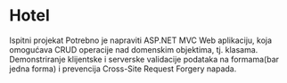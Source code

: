 # Hotel
Ispitni projekat
Potrebno je napraviti ASP.NET MVC Web aplikaciju, koja omogućava CRUD operacije nad
domenskim objektima, tj. klasama.
Demonstriranje klijentske i serverske validacije podataka na formama(bar jedna forma) i
prevencija Cross-Site Request Forgery napada.
